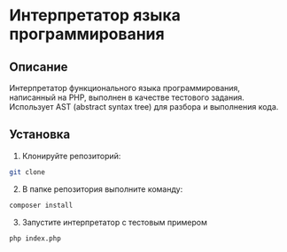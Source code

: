 # Интерпретатор языка программирования

## Описание

Интерпретатор функционального языка программирования, написанный на PHP, выполнен в качестве тестового задания.
Использует AST (abstract syntax tree) для разбора и выполнения кода.

## Установка
1. Клонируйте репозиторий:
```bash
git clone
```
2. В папке репозитория выполните команду:
```bash
composer install
```
3. Запустите интерпретатор с тестовым примером
```bash
php index.php
```
